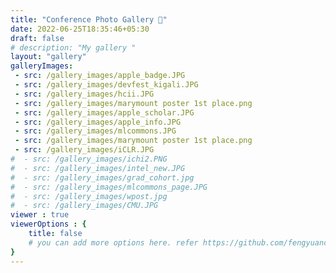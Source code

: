 ```yaml
---
title: "Conference Photo Gallery 📸"
date: 2022-06-25T18:35:46+05:30
draft: false
# description: "My gallery "
layout: "gallery"
galleryImages:
 - src: /gallery_images/apple_badge.JPG
 - src: /gallery_images/devfest_kigali.JPG
 - src: /gallery_images/hcii.JPG
 - src: /gallery_images/marymount poster 1st place.png
 - src: /gallery_images/apple_scholar.JPG
 - src: /gallery_images/apple_info.JPG
 - src: /gallery_images/mlcommons.JPG
 - src: /gallery_images/marymount poster 1st place.png
 - src: /gallery_images/iCLR.JPG
#  - src: /gallery_images/ichi2.PNG
#  - src: /gallery_images/intel_new.JPG
#  - src: /gallery_images/grad_cohort.jpg
#  - src: /gallery_images/mlcommons_page.JPG
#  - src: /gallery_images/wpost.jpg
#  - src: /gallery_images/CMU.JPG
viewer : true
viewerOptions : {
    title: false
    # you can add more options here. refer https://github.com/fengyuanchen/viewerjs?tab=readme-ov-file#options
}
---
```

